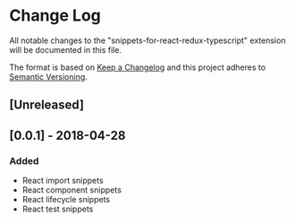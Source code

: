 # Change Log
All notable changes to the "snippets-for-react-redux-typescript" extension will be documented in this file.

The format is based on [Keep a Changelog](http://keepachangelog.com/en/1.0.0/)
and this project adheres to [Semantic Versioning](http://semver.org/spec/v2.0.0.html).

## [Unreleased]

## [0.0.1] - 2018-04-28
### Added
- React import snippets
- React component snippets
- React lifecycle snippets
- React test snippets